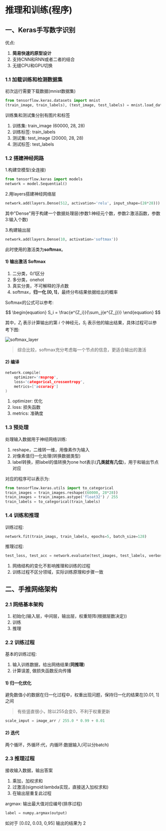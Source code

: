 # 推理和训练(程序)

## 一、Keras手写数字识别

优点:

1. **简易快速的原型设计**
2. 支持CNN和RNN或者二者的结合
3. 无缝CPU和GPU切换

### 1.1 加载训练和检测数据集

初次运行需要下载数据(mnist数据集)

```python
from tensorflow.keras.datasets import mnist
(train_image, train_labels), (test_image, test_labels) = mnist.load_data()
```

训练集和测试集分别有图片和标签

1. 训练集: train_image (60000, 28, 28)
2. 训练标签: train_labels
3. 测试集: test_image (20000, 28, 28)
4. 测试标签: test_labels

### 1.2 搭建神经网路

1.构建空模型(全连接)

```python
from tensorflow.keras import models
network = model.Sequential()
```

2.用layers搭建神经网络层

```python
network.add(layers.Dense(512, activation='relu', input_shape=(28*28)))
```

其中"Dense"用于构建一个数据处理层(参数1:神经元个数，参数2:激活函数，参数3:输入个数)

3.构建输出层

```python
network.add(layers.Dense(10, activation='softmax'))
```

此时使用的激活类为**softmax**。

#### 1) 输出激活 Softmax

1. 二分类，0/1区分
2. 多分类，onehot
3. 真实分类，不可解释的浮点数
4. softmax，**归一化 $[0,1]$**，最终分布结果依据给出的概率

Softmax的公式可以参考:

$$
\begin{equation}
S_i = \frac{e^{Z_i}}{\sum_j{e^{Z_j}}}
\end{equation}
$$

其中，$Z_i$ 表示计算输出的第 $i$ 个神经元，$S_i$ 表示他的输出结果，具体过程可以参考下图:

![softmax_layer](https://www.researchgate.net/publication/333411007/figure/fig9/AS:766785846530048@1559827400305/Example-of-Soft-max-layer.png)

> 综合比较，softmax充分考虑每一个节点的信息，更适合输出的激活

#### 2) 编译

```c++
network.compile(
    optimizer='rmsprop', 
    loss='categorical_crossentropy',
    metrics=['accuracy']
)
```

1. optimizer: 优化
2. loss: 损失函数
3. metrics: 准确度

### 1.3 预处理

处理输入数据用于神经网络训练:

1. reshape，二维转一维，用像素作为输入
2. 对像素值归一化处理(转换数据类型)
3. label转换，把label的值转换为one hot表示(**几类就有几位**)，用于和输出节点对应

对应的程序可以表示为:

```python
from tensorflow.keras.utils import to_categorical
train_images = train_images.reshape((60000, 28*28))
train_images = train_images.astype('float32') / 255
train_labels = to_categorical(train_labels)
```

### 1.4 训练和推理

训练过程:

```python
network.fit(train_imags, train_labels, epochs=5, batch_size=128)
```

推理过程:

```python
test_loss, test_acc = network.evaluate(test_images, test_labels, verbose=1)
```

1. 网络结构的变化不影响推理和训练的过程
2. 训练过程不区分领域，实际训练原理和步骤一致

## 二、手推网络架构

### 2.1 网络基本架构

1. 初始化(输入层，中间层，输出层，权重矩阵(根据层数决定))
2. 训练
3. 推理

### 2.2 训练过程

基本的训练过程:

1. 输入训练数据，给出网络结果(**同推理**)
2. 计算误差, 做损失函数反向传播

#### 1) 归一化优化

避免数值小的数据在归一化过程中，权重出现问题，保持归一化的结果在[0.01, 1]之间

> 有些竖直很小，除以255会变0，不利于权重更新

```python
scale_imput = image_arr / 255.0 * 0.99 + 0.01
```

#### 2) 迭代

两个循环，外循环:代，内循环:数据输入(可以分batch)

### 2.3 推理过程

接收输入数据，输出答案

1. 乘加，加权求和
2. 过激活(sigmoid:lambda实现，直接送入加权求和)
3. 在输出层重复此过程

argmax: 输出最大值对应编号(排序过程)

```python
label = numpy.argmax(output)
```

如对于 \[0.02, 0.03, 0,95] 输出的结果为 2
